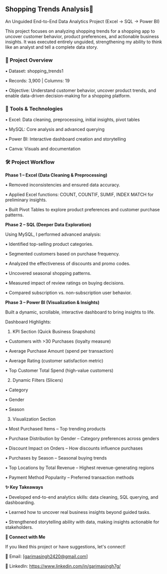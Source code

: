 ## Shopping Trends Analysis🌼 

An Unguided End-to-End Data Analytics Project (Excel → SQL → Power BI)

This project focuses on analyzing shopping trends for a shopping app to uncover customer behavior, product preferences, and actionable business insights. It was executed entirely unguided, strengthening my ability to think like an analyst and tell a complete data story.

### 📌 Project Overview

• Dataset: shopping_trends1

• Records: 3,900 | Columns: 19

• Objective: Understand customer behavior, uncover product trends, and enable data-driven decision-making for a shopping platform.

### 🔹 Tools & Technologies

• Excel: Data cleaning, preprocessing, initial insights, pivot tables

• MySQL: Core analysis and advanced querying

• Power BI: Interactive dashboard creation and storytelling

• Canva: Visuals and documentation

### 🛠️ Project Workflow

**Phase 1 – Excel (Data Cleaning & Preprocessing)**

• Removed inconsistencies and ensured data accuracy.

• Applied Excel functions: COUNT, COUNTIF, SUMIF, INDEX MATCH for preliminary insights.

• Built Pivot Tables to explore product preferences and customer purchase patterns.

**Phase 2 – SQL (Deeper Data Exploration)**

 Using MySQL, I performed advanced analysis:

• Identified top-selling product categories.

• Segmented customers based on purchase frequency.

• Analyzed the effectiveness of discounts and promo codes.

• Uncovered seasonal shopping patterns.

• Measured impact of review ratings on buying decisions.

• Compared subscription vs. non-subscription user behavior.

**Phase 3 – Power BI (Visualization & Insights)**

Built a dynamic, scrollable, interactive dashboard to bring insights to life.

Dashboard Highlights:

1. KPI Section (Quick Business Snapshots)

• Customers with >30 Purchases (loyalty measure)

• Average Purchase Amount (spend per transaction)

• Average Rating (customer satisfaction metric)

• Top Customer Total Spend (high-value customers)

2. Dynamic Filters (Slicers)

• Category

• Gender

• Season

3. Visualization Section

• Most Purchased Items – Top trending products

• Purchase Distribution by Gender – Category preferences across genders

• Discount Impact on Orders – How discounts influence purchases

• Purchases by Season – Seasonal buying trends

• Top Locations by Total Revenue – Highest revenue-generating regions

• Payment Method Popularity – Preferred transaction methods

**✨ Key Takeaways**

• Developed end-to-end analytics skills: data cleaning, SQL querying, and dashboarding.

• Learned how to uncover real business insights beyond guided tasks.

• Strengthened storytelling ability with data, making insights actionable for stakeholders.

**🔗 Connect with Me**

If you liked this project or have suggestions, let's connect!

📧 Email: [garimasingh2420@gmail.com]

💼 LinkedIn: https://www.linkedin.com/in/garimasingh7g/ 




